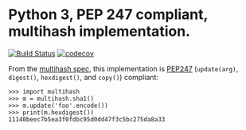 # Python 3, PEP 247 compliant, multihash implementation.

[![Build Status](https://api.travis-ci.org/magniff/multihash.svg?branch=develop)](https://travis-ci.org/magniff/multihash)
[![codecov](https://codecov.io/gh/magniff/multihash/branch/develop/graph/badge.svg)](https://codecov.io/gh/magniff/multihash)

From the [multihash spec](https://github.com/jbenet/multihash), this
implementation is [PEP247](https://www.python.org/dev/peps/pep-0247/)
(`update(arg)`, `digest()`, `hexdigest()`, and `copy()`) compliant:

```python3
>>> import multihash
>>> m = multihash.sha1()
>>> m.update('foo'.encode())
>>> print(m.hexdigest())
11140beec7b5ea3f0fdbc95d0dd47f3c5bc275da8a33
```
